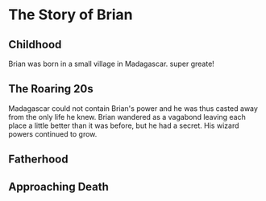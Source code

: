 # The Story of Brian

## Childhood

Brian was born in a small village in Madagascar. 
super greate!

## The Roaring 20s

Madagascar could not contain Brian's power and he was thus casted away from the only life he knew.  Brian wandered as a vagabond leaving each place a little better than it was before, but he had a secret.  His wizard powers continued to grow.

## Fatherhood


## Approaching Death


